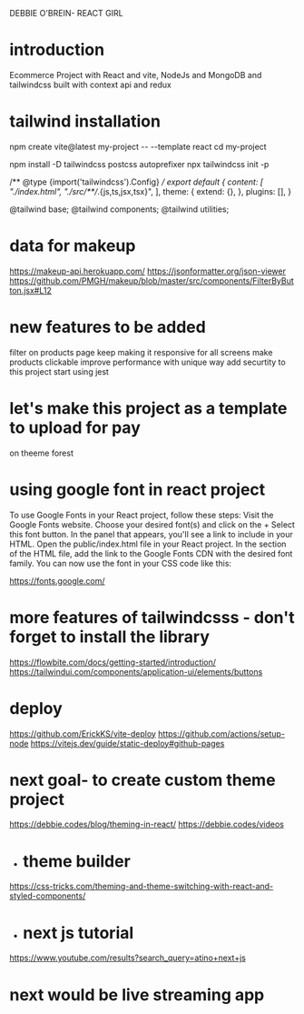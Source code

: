DEBBIE O'BREIN- REACT GIRL
# introduction 
Ecommerce Project with React and vite, NodeJs and MongoDB and tailwindcss
built with context api and redux

# tailwind installation
npm create vite@latest my-project -- --template react
cd my-project

npm install -D tailwindcss postcss autoprefixer
npx tailwindcss init -p

<!-- tailwind.config.js -->
/** @type {import('tailwindcss').Config} */
export default {
  content: [
    "./index.html",
    "./src/**/*.{js,ts,jsx,tsx}",
  ],
  theme: {
    extend: {},
  },
  plugins: [],
}

<!-- index.css -->
@tailwind base;
@tailwind components;
@tailwind utilities;


# data for makeup
https://makeup-api.herokuapp.com/
https://jsonformatter.org/json-viewer
https://github.com/PMGH/makeup/blob/master/src/components/FilterByButton.jsx#L12

# new features to be added
filter on products page
keep making it responsive for all screens
make products clickable
improve performance with unique way
add securtity to this project
start using jest

# let's make this project as a template to upload for pay
on theeme forest 

# using google font in react project
To use Google Fonts in your React project, follow these steps:
Visit the Google Fonts website.
Choose your desired font(s) and click on the + Select this font button.
In the panel that appears, you'll see a link to include in your HTML.
Open the public/index.html file in your React project.
In the <head> section of the HTML file, add the link to the Google Fonts CDN with the desired font family.
You can now use the font in your CSS code like this:

https://fonts.google.com/
# more features of tailwindcsss - don't forget to install the library
https://flowbite.com/docs/getting-started/introduction/
https://tailwindui.com/components/application-ui/elements/buttons 


# deploy
https://github.com/ErickKS/vite-deploy
https://github.com/actions/setup-node
https://vitejs.dev/guide/static-deploy#github-pages


# next goal- to create custom theme project
https://debbie.codes/blog/theming-in-react/
https://debbie.codes/videos
- # theme builder
https://css-tricks.com/theming-and-theme-switching-with-react-and-styled-components/

- # next js tutorial
https://www.youtube.com/results?search_query=atino+next+js

# next would be live streaming app

